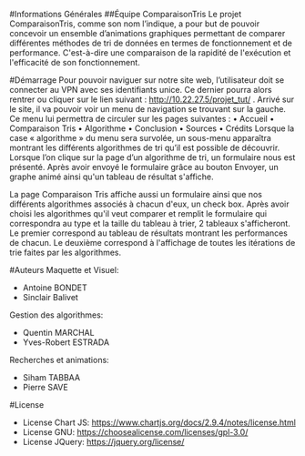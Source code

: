 #Informations Générales
##Équipe ComparaisonTris
Le projet ComparaisonTris, comme son nom l’indique, a pour but de pouvoir concevoir un ensemble d’animations graphiques permettant de comparer différentes méthodes de tri de données en termes de fonctionnement et de performance.
C'est-à-dire une comparaison de la rapidité de l'exécution et l'efficacité de son fonctionnement.

#Démarrage
Pour pouvoir naviguer sur notre site web, l’utilisateur doit se connecter au VPN avec ses identifiants unice. Ce dernier pourra alors rentrer ou cliquer sur le lien suivant : http://10.22.27.5/projet_tut/ .
Arrivé sur le site, il va pouvoir voir un menu de navigation se trouvant sur la gauche. Ce menu lui permettra de circuler sur les pages suivantes :
•    Accueil
•    Comparaison Tris
•    Algorithme
•    Conclusion
•    Sources
•    Crédits
Lorsque la case « algorithme » du menu sera survolée, un sous-menu apparaîtra montrant les différents algorithmes de tri qu’il est possible de découvrir. 
Lorsque l’on clique sur la page d’un algorithme de tri, un formulaire nous est présenté. Après avoir envoyé le formulaire grâce au bouton Envoyer, un graphe animé ainsi qu'un tableau de résultat s'affiche. 

La page Comparaison Tris affiche aussi un formulaire ainsi que nos différents algorithmes associés à chacun d'eux, un check box.
Après avoir choisi les algorithmes qu'il veut comparer et remplit le formulaire qui correspondra au type et la taille du tableau à trier, 2 tableaux s'afficheront.
Le premier correspond au tableau de résultats montrant les performances de chacun.
Le deuxième correspond à l'affichage de toutes les itérations de trie faites par les algorithmes.

#Auteurs
Maquette et Visuel:
- Antoine BONDET
- Sinclair Balivet

Gestion des algorithmes:
- Quentin MARCHAL
- Yves-Robert ESTRADA

Recherches et animations:
- Siham TABBAA
- Pierre SAVE

#License
- License Chart JS: https://www.chartjs.org/docs/2.9.4/notes/license.html
- License GNU: https://choosealicense.com/licenses/gpl-3.0/ 
- License JQuery: https://jquery.org/license/ 